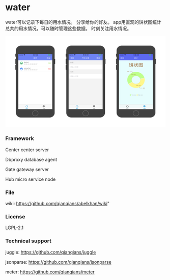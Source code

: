 # water

water可以记录下每日的用水情况。
分享给你的好友。
app用直观的饼状图统计总共的用水情况，可以随时管理这些数据。
时刻关注用水情况。

![](https://github.com/STTech/water/blob/master/waterbg.png)

### Framework
Center center server

Dbproxy database agent

Gate gateway server

Hub micro service node

### File

wiki: https://github.com/qianqians/abelkhan/wiki"

### License

LGPL-2.1

### Technical support

juggle: https://github.com/qianqians/juggle

jsonparse: https://github.com/qianqians/jsonparse

meter: https://github.com/qianqians/meter

